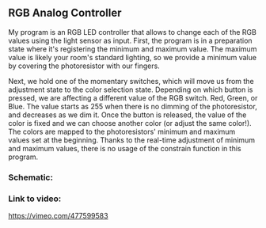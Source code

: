 ## RGB Analog Controller
My program is an RGB LED controller that allows to change each of the RGB values using the light sensor as input. First, the program is in a preparation state where it's registering the minimum and maximum value. The maximum value is likely your room's standard lighting, so we provide a minimum value by covering the photoresistor with our fingers.

Next, we hold one of the momentary switches, which will move us from the adjustment state to the color selection state. Depending on which button is pressed, we are affecting a different value of the RGB switch. Red, Green, or Blue. The value starts as 255 when there is no dimming of the photoresistor, and decreases as we dim it. Once the button is released, the value of the color is fixed and we can choose another color (or adjust the same color!). The colors are mapped to the photoresistors' minimum and maximum values set at the beginning. Thanks to the real-time adjustment of minimum and maximum values, there is no usage of the constrain function in this program.

### Schematic:


### Link to video:
https://vimeo.com/477599583
